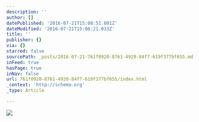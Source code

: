 ```yaml
---
description: ''
author: []
datePublished: '2016-07-21T15:08:51.801Z'
dateModified: '2016-07-21T15:08:21.033Z'
title: ''
publisher: {}
via: {}
starred: false
sourcePath: _posts/2016-07-21-761f0920-8761-4920-84f7-619f377bf655.md
inFeed: true
hasPage: true
inNav: false
url: 761f0920-8761-4920-84f7-619f377bf655/index.html
_context: 'http://schema.org'
_type: Article

---
```

![](https://the-grid-user-content.s3-us-west-2.amazonaws.com/0fc5f72e-83ee-4c39-87ca-0e187a82e097.jpg)